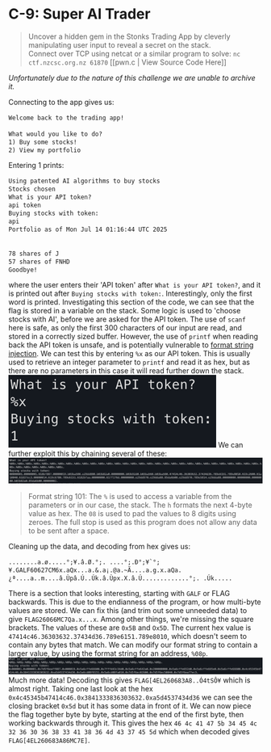 # C-9: Super AI Trader
> Uncover a hidden gem in the Stonks Trading App by cleverly manipulating user input to reveal a secret on the stack.  
  Connect over TCP using netcat or a similar program to solve: `nc ctf.nzcsc.org.nz 61870`
  [[pwn.c | View Source Code Here]]
  
*Unfortunately due to the nature of this challenge we are unable to archive it.*

Connecting to the app gives us:
```
Welcome back to the trading app!

What would you like to do?
1) Buy some stocks!
2) View my portfolio
```
Entering 1 prints:
```
Using patented AI algorithms to buy stocks
Stocks chosen
What is your API token?
api token
Buying stocks with token:
api
Portfolio as of Mon Jul 14 01:16:44 UTC 2025


78 shares of J
57 shares of FNHD
Goodbye!
```
where the user enters their 'API token' after `What is your API token?`, and it is printed out after `Buying stocks with token:`. Interestingly, only the first word is printed. Investigating this section of the code, we can see that the flag is stored in a variable on the stack. Some logic is used to 'choose stocks with AI', before we are asked for the API token. The use of `scanf` here is safe, as only the first 300 characters of our input are read, and stored in a correctly sized buffer. However, the use of `printf` when reading back the API token is unsafe, and is potentially vulnerable to [format string injection](https://en.wikipedia.org/wiki/Uncontrolled_format_string). We can test this by entering `%x` as our API token. This is usually used to retrieve an integer parameter to `printf` and read it as hex, but as there are no parameters in this case it will read further down the stack.
![A screenshot of entering %x as the token, and the app printing 1](fmtstr-1.png)
We can further exploit this by chaining several of these:
![A screenshot of entering '%08x.' repeated several times, and the app responding with various hex data.](fmtstr-2.png)
> Format string 101:
> The `%` is used to access a variable from the parameters or in our case, the stack. The `h` formats the next 4-byte value as hex. The `08` is used to pad the values to 8 digits using zeroes. The full stop is used as this program does not allow any data to be sent after a space.

Cleaning up the data, and decoding from hex gives us:
```
........a.ø.....°;¥.â.Ø.°;. ....°;.Ð°;¥`°;¥.GALF60627CM6x.aQx...a.&.a¡.@a.~Ã....a.g.x.aQa.¿ª....a..m....â.Ùpâ.Ú..Úk.â.Ùpx.X.â.Ú.............°;. .Úk.....
```
There is a section that looks interesting, starting with `GALF` or FLAG backwards. This is due to the endianness of the program, or how multi-byte values are stored. We can fix this (and trim out some unneeded data) to give `FLAG26066MC7Qa.x...x`. Among other things, we're missing the square brackets. The values of these are `0x5B` and `Ox5D`. The current hex value is `47414c46.36303632.37434d36.789e6151.789e8010`, which doesn't seem to contain any bytes that match. We can modify our format string to contain a larger value, by using the format string for an address, `%08p`.
![A screenshot of the application running with '%08p.' repeated several times, with a response containing up to 16 hex digits per section](fmtstr-3.png)
Much more data! Decoding this gives `FLAG[4EL260683A8..Ó4tSÔ¥` which is almost right. Taking one last look at the hex `0x4c45345b47414c46.0x3841333836303632.0xa5d4537434d36` we can see the closing bracket `0x5d` but it has some data in front of it. We can now piece the flag together byte by byte, starting at the end of the first byte, then working backwards through it. This gives the hex `46 4c 41 47 5b 34 45 4c 32 36 30 36 38 33 41 38 36 4d 43 37 45 5d` which when decoded gives `FLAG[4EL260683A86MC7E]`.